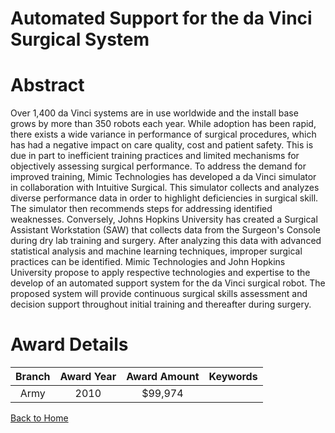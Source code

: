 
Automated Support for the da Vinci Surgical System
==================================================

# Abstract


Over 1,400 da Vinci systems are in use worldwide and the install base grows by more than 350 robots each year.  While adoption has been rapid, there exists a wide variance in performance of surgical procedures, which has had a negative impact on care quality, cost and patient safety.  This is due in part to inefficient training practices and limited mechanisms for  objectively assessing surgical performance.  To address the demand for improved training, Mimic Technologies has developed a da Vinci simulator in collaboration with Intuitive Surgical.  This simulator collects and analyzes diverse performance data in order to highlight deficiencies in surgical skill.  The simulator then recommends steps for addressing identified weaknesses.  Conversely, Johns Hopkins University has created a Surgical Assistant Workstation (SAW) that collects data from the Surgeon's Console during dry lab training and surgery.  After analyzing this data with advanced statistical analysis and machine learning techniques, improper surgical practices can be identified.  Mimic Technologies and John Hopkins University propose to apply respective technologies and expertise to the develop of an automated support system for the da Vinci surgical robot.  The proposed system will provide continuous surgical skills assessment and decision support throughout initial training and thereafter during surgery.  

# Award Details

|Branch|Award Year|Award Amount|Keywords|
| :---: | :---: | :---: | :---: |
|Army|2010|$99,974||
  
  


[Back to Home](https://github.com/chrischow/dod_sbir_awards/CC/#991)